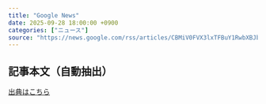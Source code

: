 ```yaml
---
title: "Google News"
date: 2025-09-28 18:00:00 +0900
categories: ["ニュース"]
source: "https://news.google.com/rss/articles/CBMiV0FVX3lxTFBuY1RwbXBJbFdzWWNkZko3UkhORHNWalQwSG9tVlBRV1ZhTUNCVDIwWFVIVmVrLVFfdTd3RXV4c0VTTi1Zc1RTa2ZyX05iM0t5cEwxdno5TQ?oc=5"
---
```


## 記事本文（自動抽出）
<body class="y0K44d EA71Tc" id="readabilityBody"></body>

[出典はこちら](https://news.google.com/rss/articles/CBMiV0FVX3lxTFBuY1RwbXBJbFdzWWNkZko3UkhORHNWalQwSG9tVlBRV1ZhTUNCVDIwWFVIVmVrLVFfdTd3RXV4c0VTTi1Zc1RTa2ZyX05iM0t5cEwxdno5TQ?oc=5)
